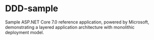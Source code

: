 # DDD-sample
Sample ASP.NET Core 7.0 reference application, powered by Microsoft, demonstrating a layered application architecture with monolithic deployment model. 

